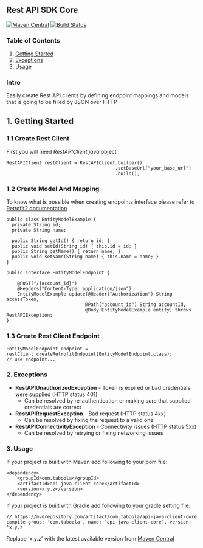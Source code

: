 ## Rest API SDK Core

[![Maven Central](https://maven-badges.herokuapp.com/maven-central/com.taboola/api-java-client-core/badge.svg?style=plastic)](https://maven-badges.herokuapp.com/maven-central/com.taboola/api-java-client-core)
[![Build Status](https://travis-ci.org/taboola/api-java-client-core.svg?branch=master)](https://travis-ci.org/taboola/api-java-client-core)

### Table of Contents
1. [Getting Started](#1-getting-started)
2. [Exceptions](#2-exceptions)
3. [Usage](#3-usage)

### Intro
Easily create Rest API clients by defining endpoint mappings and models that is going to be filled by JSON over HTTP

## 1. Getting Started

### 1.1 Create Rest Client
First you will need _RestAPIClient.java_ object
```
RestAPIClient restClient = RestAPIClient.builder()
                                        .setBaseUrl("your_base_url")
                                        .build();
```

### 1.2 Create Model And Mapping
To know what is possible when creating endpoints interface please refer to [Retrofit2 documentation](https://square.github.io/retrofit/)
```
public class EntityModelExample {
  private String id;
  private String name;

  public String getId() { return id; }
  public void setId(String id) { this.id = id; }
  public String getName() { return name; }
  public void setName(String name) { this.name = name; }
}

public interface EntityModelEndpoint {

    @POST("/{account_id}")
    @Headers("Content-Type: application/json")
    EntityModelExample update(@Header("Authorization") String accessToken,
                             @Path("account_id") String accountId,
                             @Body EntityModelExample entity) throws RestAPIException;
}
```

### 1.3 Create Rest Client Endpoint
```
EntityModelEndpoint endpoint = restClient.createRetrofitEndpoint(EntityModelEndpoint.class);
// use endpoint...
```

### 2. Exceptions

- **RestAPIUnauthorizedException** - Token is expired or bad credentials were supplied (HTTP status 401)
  - Can be resolved by re-authentication or making sure that supplied credentials are correct
- **RestAPIRequestException** - Bad request (HTTP status 4xx)
  - Can be resolved by fixing the request to a valid one
- **RestAPIConnectivityException** - Connectivity issues (HTTP status 5xx)
  - Can be resolved by retrying or fixing networking issues

### 3. Usage

If your project is built with Maven add following to your pom file:

```
<dependency>
    <groupId>com.taboola</groupId>
    <artifactId>api-java-client-core</artifactId>
    <version>x.y.z</version>
</dependency>
```

If your project is built with Gradle add following to your gradle setting file:

```
// https://mvnrepository.com/artifact/com.taboola/api-java-client-core
compile group: 'com.taboola', name: 'api-java-client-core', version: 'x.y.z'
```

Replace 'x.y.z' with the latest available version from [Maven Central](https://mvnrepository.com/artifact/com.taboola/api-java-client-core)

